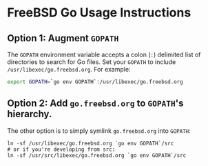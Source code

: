 # FreeBSD Go Usage Instructions

## Option 1: Augment `GOPATH`

The `GOPATH` environment variable accepts a colon (`:`) delimited list of
directories to search for Go files.  Set your `GOPATH` to include
`/usr/libexec/go.freebsd.org`.  For example:

```sh
export GOPATH=`go env GOPATH`:/usr/libexec/go.freebsd.org
```

## Option 2: Add `go.freebsd.org` to `GOPATH`'s hierarchy.

The other option is to simply symlink `go.freebsd.org` into `GOPATH`:

```
ln -sf /usr/libexec/go.freebsd.org `go env GOPATH`/src
# or if you're developing from src:
ln -sf /usr/src/libexec/go.freebsd.org `go env GOPATH`/src
```

